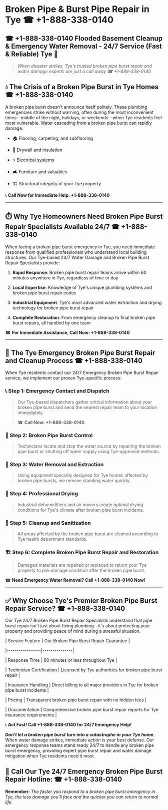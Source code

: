 # Broken Pipe & Burst Pipe Repair in Tye ☎ +1-888-338-0140  
## ☎ +1-888-338-0140 Flooded Basement Cleanup & Emergency Water Removal - 24/7 Service (Fast & Reliable) Tye 🚨  

> *When disaster strikes, Tye's trusted broken pipe burst repair and water damage experts are just a call away ☎ +1-888-338-0140*  

## 💧 The Crisis of a Broken Pipe Burst in Tye Homes ☎ +1-888-338-0140  

A broken pipe burst doesn't announce itself politely. These plumbing emergencies strike without warning, often during the most inconvenient times—middle of the night, holidays, or weekends—when Tye residents feel most vulnerable. Water cascading from a broken pipe burst can rapidly damage:  

* 🏠 Flooring, carpeting, and subflooring  
* 🧱 Drywall and insulation  
* ⚡ Electrical systems  
* 🛋️ Furniture and valuables  
* 🏗️ Structural integrity of your Tye property  

📞 **Call Now for Immediate Help: +1-888-338-0140**  

---  

## ⏱️ Why Tye Homeowners Need Broken Pipe Burst Repair Specialists Available 24/7 ☎ +1-888-338-0140  

When facing a broken pipe burst emergency in Tye, you need immediate response from qualified professionals who understand local building structures. Our Tye-based 24/7 Water Damage and Broken Pipe Burst Repair Specialists provide:  

1. **Rapid Response**: Broken pipe burst repair teams arrive within 60 minutes anywhere in Tye, regardless of time or day  
2. **Local Expertise**: Knowledge of Tye's unique plumbing systems and broken pipe burst repair codes  
3. **Industrial Equipment**: Tye's most advanced water extraction and drying technology for broken pipe burst repair  
4. **Complete Restoration**: From emergency cleanup to final broken pipe burst repairs, all handled by one team  

☎ **For Immediate Assistance, Call Now: +1-888-338-0140**  

---  

## 🔧 The Tye Emergency Broken Pipe Burst Repair and Cleanup Process ☎ +1-888-338-0140  

When Tye residents contact our 24/7 Emergency Broken Pipe Burst Repair service, we implement our proven Tye-specific process:  

### 📞 Step 1: Emergency Contact and Dispatch  
> Our Tye-based dispatchers gather critical information about your broken pipe burst and send the nearest repair team to your location immediately.  
> ☎ **Call Now: +1-888-338-0140**  

### 🚿 Step 2: Broken Pipe Burst Control  
> Technicians locate and stop the water source by repairing the broken pipe burst or shutting off water supply using Tye-approved methods.  

### 🌊 Step 3: Water Removal and Extraction  
> Using equipment specially designed for Tye homes affected by broken pipe bursts, we remove standing water quickly.  

### 💨 Step 4: Professional Drying  
> Industrial dehumidifiers and air movers create optimal drying conditions for Tye's climate after broken pipe burst incidents.  

### 🧼 Step 5: Cleanup and Sanitization  
> All areas affected by the broken pipe burst are cleaned according to Tye health department standards.  

### 🏗️ Step 6: Complete Broken Pipe Burst Repair and Restoration  
> Damaged materials are repaired or replaced to return your Tye property to pre-damage condition after the broken pipe burst.  

☎ **Need Emergency Water Removal? Call +1-888-338-0140 Now!**  

---  

## ✅ Why Choose Tye's Premier Broken Pipe Burst Repair Service? ☎ +1-888-338-0140  

Our Tye 24/7 Broken Pipe Burst Repair Specialists understand that pipe burst repair isn't just about fixing plumbing—it's about protecting your property and providing peace of mind during a stressful situation.  

| Service Feature | Our Broken Pipe Burst Repair Guarantee |  
|-----------------|---------------|  
| Response Time | 60 minutes or less throughout Tye |  
| Technician Certification | Licensed by Tye authorities for broken pipe burst repair |  
| Insurance Handling | Direct billing to all major providers in Tye for broken pipe burst incidents |  
| Pricing | Transparent broken pipe burst repair with no hidden fees |  
| Documentation | Comprehensive broken pipe burst repair reports for Tye insurance requirements |  

📞 **Act Fast! Call +1-888-338-0140 for 24/7 Emergency Help!**  

***Don't let a broken pipe burst turn into a catastrophe in your Tye home.*** When water damage strikes, immediate action is your best defense. Our emergency response teams stand ready 24/7 to handle any broken pipe burst emergency, providing expert pipe burst repair and water damage mitigation when Tye residents need it most.  

## 📱 Call Our Tye 24/7 Emergency Broken Pipe Burst Repair Hotline: ☎ +1-888-338-0140  

**Remember**: *The faster you respond to a broken pipe burst emergency in Tye, the less damage you'll face and the quicker you can return to normal life.*